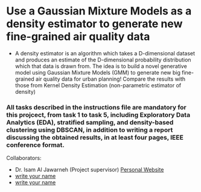 # Use a Gaussian Mixture Models as a density estimator to generate new fine-grained air quality data

- A density estimator is an algorithm which takes a D-dimensional dataset and produces an estimate of the D-dimensional probability distribution which that data is drawn from. The idea is to build a novel generative model using Gaussian Mixture Models (GMM) to generate new big fine-grained air quality data for urban planning! Compare the results with those from Kernel Density Estimation (non-parametric estimator of density) 
### All tasks described in the instructions file are mandatory for this projcect, from task 1 to task 5, including Exploratory Data Analytics (EDA), stratified sampling, and density-based clustering using DBSCAN, in addition to writing a report discussing the obtained results, in at least four pages, IEEE conference format.
Collaborators:
- Dr. Isam Al Jawarneh (Project supervisor)
  [Personal Website](https://isamaljawarneh.github.io/)
- [write your name]()
- [write your name]()

